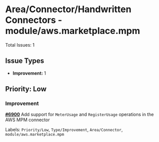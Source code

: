 # Area/Connector/Handwritten Connectors - module/aws.marketplace.mpm

Total Issues: 1

## Issue Types

- **Improvement:** 1

## Priority: Low

### Improvement

**[#6900](https://github.com/ballerina-platform/ballerina-library/issues/6900)** Add support for `MeterUsage` and `RegisterUsage` operations in the AWS MPM connector

Labels: `Priority/Low`, `Type/Improvement`, `Area/Connector`, `module/aws.marketplace.mpm`

